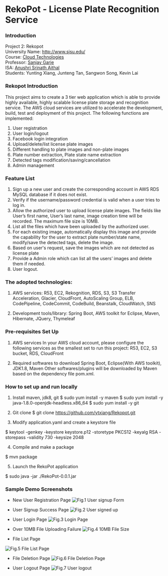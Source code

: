 # RekoPot - License Plate Recognition Service

### Introduction
Project 2: Rekopot</br>
University Name: http://www.sjsu.edu/</br>
Course: [Cloud Technologies](http://info.sjsu.edu/web-dbgen/catalog/courses/CMPE281.html)</br>
Professor: [Sanjay Garje](https://www.linkedin.com/in/sanjaygarje/)</br>
ISA: [Anushri Srinath Aithal ](https://www.linkedin.com/in/anushri-aithal/)</br>
Students: Yunting Xiang, Junteng Tan, Sangwon Song, Kevin Lai</br>

### Rekopot Introduction
This project aims to create a 3 tier web application which is able to provide highly available, highly scalable license plate storage and recognition service. The AWS cloud services are utilized to accelerate the development, build, test and deployment of this project. The following functions are implemented:

1. User registration
2. User login/logout
3. Facebook login integration
4. Upload/delete/list license plate images
5. Different handling to plate images and non-plate images
6. Plate number extraction, Plate state name extraction
7. Detected tags modification/saving/cancellation 
8. Admin management

### Feature List
1.  Sign up a new user and create the corresponding account in AWS RDS MySQL database if it does not exist. 
2.  Verify if the username/password credential is valid when a user tries to log in.
3.  Allow the authorized user to upload license plate images.  The fields like User’s first name, User’s last name, image creation time will be recorded. The maximum file size is 10MB.
4.  List all the files which have been uploaded by the authorized user.
5.  For each existing image, automatically display this image and provide the capability for the user to extract plate number/state name, modify/save the detected tags, delete the image.
6.  Based on user's request, save the images which are not detected as license plate
7.  Provide a Admin role which can list all the users’ images and delete them if needed. 
8.  User logout.


### The adopted technologies:
1. AWS services:
R53, EC2, Rekognition, RDS, S3, S3 Transfer Acceleration, Glacier, CloudFront,  AutoScaling Group, ELB,  CodePipeline, CodeCommit, CodeBuild, Beanstalk, CloudWatch, SNS

2. Development tools/library:
Spring Boot, AWS toolkit for Eclipse, Maven, Hibernate, JQuery, Thymeleaf


### Pre-requisites Set Up
1. AWS services
In your AWS cloud account, please configure the following services as the smallest set to run this project:
R53, EC2, S3 bucket, RDS, CloudFront

2. Required softwares to download
Spring Boot, Eclipse(With AWS toolkit), JDK1.8, Maven 
Other softwares/plugins will be downloaded by Maven based on the dependency file pom.xml.

### How to set up and run locally
1. Install maven, jdk8, git
$ sudo yum install -y maven
$ sudo yum install -y java-1.8.0-openjdk-headless.x86_64
$ sudo yum install -y git

2. Git clone
$ git clone https://github.com/ytxiang/Rekopot.git

3. Modify application.yaml and create a keystore file

$ keytool -genkey
    -keystore keystore.p12
    -storetype PKCS12 
    -keyalg RSA 
    -storepass <password> 
    -validity 730 
    -keysize 2048 
  
4. Compile and make a package

$ mvn package

5. Launch the RekoPot application

$ sudo java -jar ./RekoPot-0.0.1.jar

### Sample Demo Screenshots

- New User Registration Page
![Fig.1 User signup Form](https://github.com/ytxiang/Filepot-CICD/raw/master/register.png)


- User Signup Success Page
![Fig.2 User signed up](https://github.com/ytxiang/Filepot-CICD/raw/master/signed-up.png)


- User Login Page
![Fig.3 Login Page](https://github.com/ytxiang/Filepot-CICD/raw/master/login.png)


- Over 10MB File Uploading Failure
![Fig.4 10MB File Size](https://github.com/ytxiang/Filepot-CICD/raw/master/over-10mb-upload-fail.png)


- File List Page

![Fig.5 File List Page](https://github.com/ytxiang/Filepot-CICD/raw/master/uploaded.png)


- File Deletion Page
![Fig.6 File Deletion Page](https://github.com/ytxiang/Filepot-CICD/raw/master/to-delete.png)


- User Logout Page
![Fig.7 User logout](https://github.com/ytxiang/Filepot-CICD/raw/master/to-logout.png)

